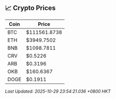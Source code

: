 ## 📈 Crypto Prices

| Coin | Price |
| ---- | ----- |
| BTC | $111561.8738 |
| ETH | $3949.7502 |
| BNB | $1098.7811 |
| CRV | $0.5226 |
| ARB | $0.3196 |
| OKB | $160.6367 |
| DOGE | $0.1911 |

_Last Updated: 2025-10-29 23:54:21.036 +0800 HKT_
